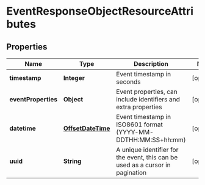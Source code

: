 # EventResponseObjectResourceAttributes

## Properties
Name | Type | Description | Notes
------------ | ------------- | ------------- | -------------
**timestamp** | **Integer** | Event timestamp in seconds |  [optional]
**eventProperties** | **Object** | Event properties, can include identifiers and extra properties |  [optional]
**datetime** | [**OffsetDateTime**](OffsetDateTime.md) | Event timestamp in ISO8601 format (YYYY-MM-DDTHH:MM:SS+hh:mm) |  [optional]
**uuid** | **String** | A unique identifier for the event, this can be used as a cursor in pagination |  [optional]
